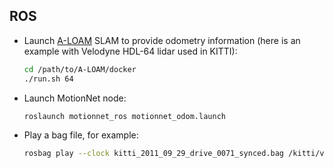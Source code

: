 ## ROS
- Launch [A-LOAM](https://github.com/HKUST-Aerial-Robotics/A-LOAM)
  SLAM to provide odometry information (here is an example with Velodyne HDL-64 lidar used in KITTI):

  ```bash
  cd /path/to/A-LOAM/docker
  ./run.sh 64
  ```

- Launch MotionNet node:
  ```bash
  roslaunch motionnet_ros motionnet_odom.launch
  ```

- Play a bag file, for example:
  ```bash
  rosbag play --clock kitti_2011_09_29_drive_0071_synced.bag /kitti/velo/pointcloud:=/velodyne_points -r 0.2
  ```